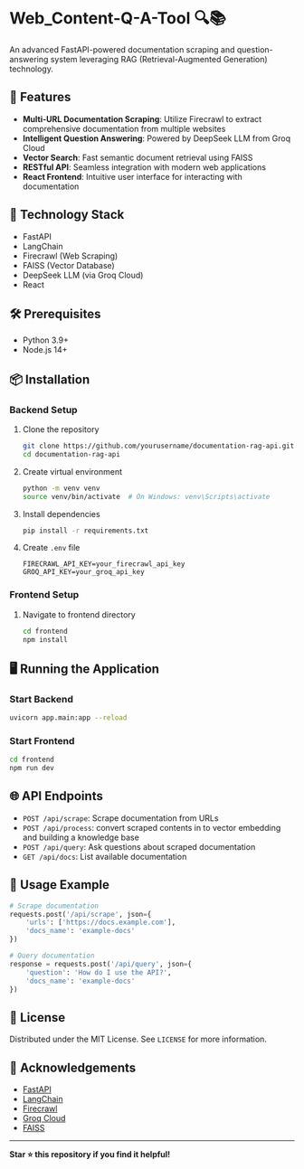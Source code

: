# Web_Content-Q-A-Tool  🔍📚

An advanced FastAPI-powered documentation scraping and question-answering system leveraging RAG (Retrieval-Augmented Generation) technology.

## 🌟 Features

- **Multi-URL Documentation Scraping**: Utilize Firecrawl to extract comprehensive documentation from multiple websites
- **Intelligent Question Answering**: Powered by DeepSeek LLM from Groq Cloud
- **Vector Search**: Fast semantic document retrieval using FAISS
- **RESTful API**: Seamless integration with modern web applications
- **React Frontend**: Intuitive user interface for interacting with documentation

## 🚀 Technology Stack
 
  - FastAPI
  - LangChain
  - Firecrawl (Web Scraping)
  - FAISS (Vector Database)
  - DeepSeek LLM (via Groq Cloud)
  - React


## 🛠 Prerequisites

- Python 3.9+
- Node.js 14+

## 📦 Installation

### Backend Setup

1. Clone the repository
   ```bash
   git clone https://github.com/yourusername/documentation-rag-api.git
   cd documentation-rag-api
   ```

2. Create virtual environment
   ```bash
   python -m venv venv
   source venv/bin/activate  # On Windows: venv\Scripts\activate
   ```

3. Install dependencies
   ```bash
   pip install -r requirements.txt
   ```

4. Create `.env` file
   ```
   FIRECRAWL_API_KEY=your_firecrawl_api_key
   GROQ_API_KEY=your_groq_api_key
   ```

### Frontend Setup

1. Navigate to frontend directory
   ```bash
   cd frontend
   npm install
   ```

## 🖥 Running the Application

### Start Backend
```bash
uvicorn app.main:app --reload
```

### Start Frontend
```bash
cd frontend
npm run dev
```

## 🌐 API Endpoints

- `POST /api/scrape`: Scrape documentation from URLs
- `POST /api/process`: convert scraped contents in to vector embedding and building a knowledge base
- `POST /api/query`: Ask questions about scraped documentation
- `GET /api/docs`: List available documentation

## 📝 Usage Example

```python
# Scrape documentation
requests.post('/api/scrape', json={
    'urls': ['https://docs.example.com'],
    'docs_name': 'example-docs'
})

# Query documentation
response = requests.post('/api/query', json={
    'question': 'How do I use the API?',
    'docs_name': 'example-docs'
})
```


## 📄 License

Distributed under the MIT License. See `LICENSE` for more information.

## 🙌 Acknowledgements

- [FastAPI](https://fastapi.tiangolo.com/)
- [LangChain](https://www.langchain.com/)
- [Firecrawl](https://www.firecrawl.dev/)
- [Groq Cloud](https://wow.groq.com/)
- [FAISS](https://github.com/facebookresearch/faiss)

---

**Star ⭐ this repository if you find it helpful!**